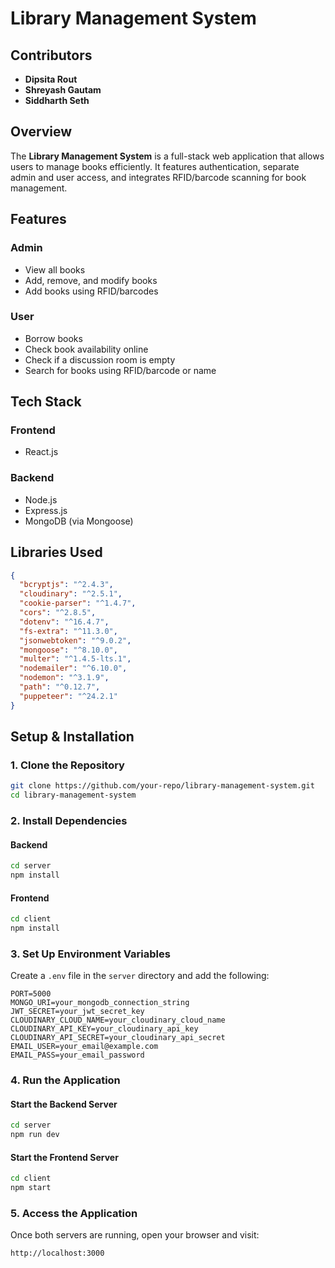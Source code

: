 # Library Management System

## Contributors

- **Dipsita Rout**
- **Shreyash Gautam**
- **Siddharth Seth**

## Overview

The **Library Management System** is a full-stack web application that allows users to manage books efficiently. It features authentication, separate admin and user access, and integrates RFID/barcode scanning for book management.

## Features

### Admin
- View all books
- Add, remove, and modify books
- Add books using RFID/barcodes

### User
- Borrow books
- Check book availability online
- Check if a discussion room is empty
- Search for books using RFID/barcode or name

## Tech Stack

### Frontend
- React.js

### Backend
- Node.js
- Express.js
- MongoDB (via Mongoose)

## Libraries Used

```json
{
  "bcryptjs": "^2.4.3",
  "cloudinary": "^2.5.1",
  "cookie-parser": "^1.4.7",
  "cors": "^2.8.5",
  "dotenv": "^16.4.7",
  "fs-extra": "^11.3.0",
  "jsonwebtoken": "^9.0.2",
  "mongoose": "^8.10.0",
  "multer": "^1.4.5-lts.1",
  "nodemailer": "^6.10.0",
  "nodemon": "^3.1.9",
  "path": "^0.12.7",
  "puppeteer": "^24.2.1"
}
```

## Setup & Installation

### 1. Clone the Repository

```sh
git clone https://github.com/your-repo/library-management-system.git
cd library-management-system
```

### 2. Install Dependencies

#### Backend
```sh
cd server
npm install
```

#### Frontend
```sh
cd client
npm install
```

### 3. Set Up Environment Variables

Create a `.env` file in the `server` directory and add the following:

```env
PORT=5000
MONGO_URI=your_mongodb_connection_string
JWT_SECRET=your_jwt_secret_key
CLOUDINARY_CLOUD_NAME=your_cloudinary_cloud_name
CLOUDINARY_API_KEY=your_cloudinary_api_key
CLOUDINARY_API_SECRET=your_cloudinary_api_secret
EMAIL_USER=your_email@example.com
EMAIL_PASS=your_email_password
```

### 4. Run the Application

#### Start the Backend Server
```sh
cd server
npm run dev
```

#### Start the Frontend Server
```sh
cd client
npm start
```

### 5. Access the Application

Once both servers are running, open your browser and visit:

```
http://localhost:3000
```




